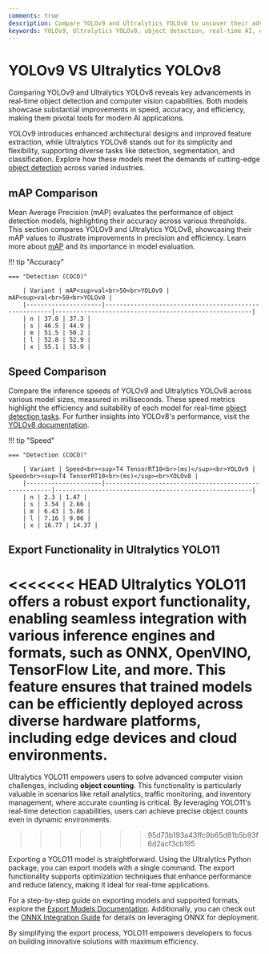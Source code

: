 ```yaml
---
comments: true
description: Compare YOLOv9 and Ultralytics YOLOv8 to uncover their advancements in object detection, real-time AI, and edge applications. Explore how these models excel in speed, accuracy, and versatility, empowering computer vision tasks across diverse industries.
keywords: YOLOv9, Ultralytics YOLOv8, object detection, real-time AI, edge AI, computer vision, Ultralytics, model comparison, AI advancements
---
```


# YOLOv9 VS Ultralytics YOLOv8

Comparing YOLOv9 and Ultralytics YOLOv8 reveals key advancements in real-time object detection and computer vision capabilities. Both models showcase substantial improvements in speed, accuracy, and efficiency, making them pivotal tools for modern AI applications.

YOLOv9 introduces enhanced architectural designs and improved feature extraction, while Ultralytics YOLOv8 stands out for its simplicity and flexibility, supporting diverse tasks like detection, segmentation, and classification. Explore how these models meet the demands of cutting-edge [object detection](https://www.ultralytics.com/glossary/object-detection) across varied industries.

## mAP Comparison

Mean Average Precision (mAP) evaluates the performance of object detection models, highlighting their accuracy across various thresholds. This section compares YOLOv9 and Ultralytics YOLOv8, showcasing their mAP values to illustrate improvements in precision and efficiency. Learn more about [mAP](https://www.ultralytics.com/glossary/mean-average-precision-map) and its importance in model evaluation.

!!! tip "Accuracy"

    === "Detection (COCO)"

    	| Variant | mAP<sup>val<br>50<br>YOLOv9 | mAP<sup>val<br>50<br>YOLOv8 |
    	|---------------------|-------------------------------------------------------|-------------------------------------------------------|
    	| n | 37.8 | 37.3 |
    	| s | 46.5 | 44.9 |
    	| m | 51.5 | 50.2 |
    	| l | 52.8 | 52.9 |
    	| x | 55.1 | 53.9 |

## Speed Comparison

Compare the inference speeds of YOLOv9 and Ultralytics YOLOv8 across various model sizes, measured in milliseconds. These speed metrics highlight the efficiency and suitability of each model for real-time [object detection tasks](https://docs.ultralytics.com/tasks/detect/). For further insights into YOLOv8's performance, visit the [YOLOv8 documentation](https://docs.ultralytics.com/models/yolov8/).

!!! tip "Speed"

    === "Detection (COCO)"

    	| Variant | Speed<br><sup>T4 TensorRT10<br>(ms)</sup><br>YOLOv9 | Speed<br><sup>T4 TensorRT10<br>(ms)</sup><br>YOLOv8 |
    	|---------------------|-------------------------------------------------------|-------------------------------------------------------|
    	| n | 2.3 | 1.47 |
    	| s | 3.54 | 2.66 |
    	| m | 6.43 | 5.86 |
    	| l | 7.16 | 9.06 |
    	| x | 16.77 | 14.37 |

## Export Functionality in Ultralytics YOLO11

<<<<<<< HEAD
Ultralytics YOLO11 offers a robust export functionality, enabling seamless integration with various inference engines and formats, such as ONNX, OpenVINO, TensorFlow Lite, and more. This feature ensures that trained models can be efficiently deployed across diverse hardware platforms, including edge devices and cloud environments.
=======
Ultralytics YOLO11 empowers users to solve advanced computer vision challenges, including **object counting**. This functionality is particularly valuable in scenarios like retail analytics, traffic monitoring, and inventory management, where accurate counting is critical. By leveraging YOLO11's real-time detection capabilities, users can achieve precise object counts even in dynamic environments.

> > > > > > > 95d73b193a43ffc9b65d81b5b93f6d2acf3cb195

Exporting a YOLO11 model is straightforward. Using the Ultralytics Python package, you can export models with a single command. The export functionality supports optimization techniques that enhance performance and reduce latency, making it ideal for real-time applications.

For a step-by-step guide on exporting models and supported formats, explore the [Export Models Documentation](https://docs.ultralytics.com/modes/export/). Additionally, you can check out the [ONNX Integration Guide](https://docs.ultralytics.com/integrations/onnx/) for details on leveraging ONNX for deployment.

By simplifying the export process, YOLO11 empowers developers to focus on building innovative solutions with maximum efficiency.
